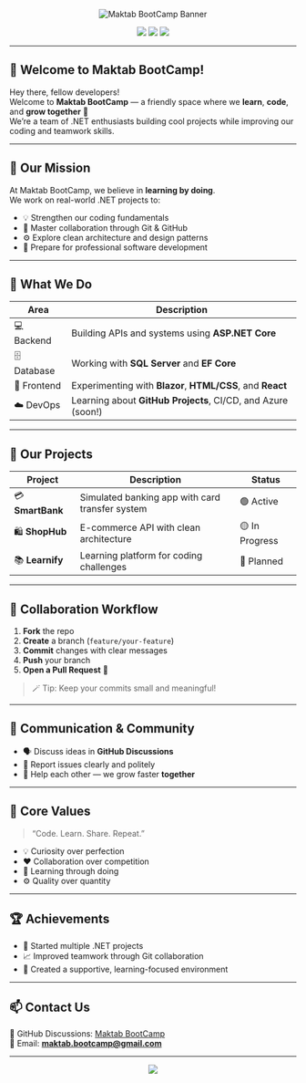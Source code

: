 <!-- Maktab BootCamp README -->

<p align="center">
  <img src="https://capsule-render.vercel.app/api?type=wave&color=0:4F46E5,100:22D3EE&height=180&section=header&text=Maktab%20BootCamp&fontSize=40&fontColor=FFFFFF&animation=fadeIn" alt="Maktab BootCamp Banner"/>
</p>

<p align="center">
  <img src="https://img.shields.io/badge/.NET-5C2D91?style=for-the-badge&logo=dotnet&logoColor=white"/>
  <img src="https://img.shields.io/badge/C%23-239120?style=for-the-badge&logo=csharp&logoColor=white"/>
  <img src="https://img.shields.io/badge/Team%20Work-%F0%9F%91%A4-blueviolet?style=for-the-badge"/>
</p>

---

## 👋 Welcome to Maktab BootCamp!

Hey there, fellow developers!  
Welcome to **Maktab BootCamp** — a friendly space where we **learn**, **code**, and **grow together** 🌱  
We’re a team of .NET enthusiasts building cool projects while improving our coding and teamwork skills.

---

## 🚀 Our Mission

At Maktab BootCamp, we believe in **learning by doing**.  
We work on real-world .NET projects to:
- 💡 Strengthen our coding fundamentals  
- 🤝 Master collaboration through Git & GitHub  
- ⚙️ Explore clean architecture and design patterns  
- 🚀 Prepare for professional software development  

---

## 🧠 What We Do

| Area | Description |
|------|--------------|
| 💻 Backend | Building APIs and systems using **ASP.NET Core** |
| 🗄️ Database | Working with **SQL Server** and **EF Core** |
| 🎨 Frontend | Experimenting with **Blazor**, **HTML/CSS**, and **React** |
| ☁️ DevOps | Learning about **GitHub Projects**, CI/CD, and Azure (soon!) |

---

## 🧩 Our Projects

| Project | Description | Status |
|----------|--------------|--------|
| 💳 **SmartBank** | Simulated banking app with card transfer system | 🟢 Active |
| 🛍️ **ShopHub** | E-commerce API with clean architecture | 🟡 In Progress |
| 📚 **Learnify** | Learning platform for coding challenges | 🔵 Planned |

---

## 🔄 Collaboration Workflow

1. **Fork** the repo  
2. **Create** a branch (`feature/your-feature`)  
3. **Commit** changes with clear messages  
4. **Push** your branch  
5. **Open a Pull Request** 🎉  

> 🪄 Tip: Keep your commits small and meaningful!

---

## 💬 Communication & Community

- 🗣️ Discuss ideas in **GitHub Discussions**  
- 🐛 Report issues clearly and politely  
- 🌈 Help each other — we grow faster **together**

---

## 🧭 Core Values

> “Code. Learn. Share. Repeat.”  

- 💡 Curiosity over perfection  
- ❤️ Collaboration over competition  
- 🧠 Learning through doing  
- ⚙️ Quality over quantity  

---

## 🏆 Achievements

- 🚀 Started multiple .NET projects  
- 📈 Improved teamwork through Git collaboration  
- 💬 Created a supportive, learning-focused environment  

---

## 📫 Contact Us

💬 GitHub Discussions: [Maktab BootCamp](https://github.com/orgs/Maktab-BootCamp/discussions)  
📧 Email: **maktab.bootcamp@gmail.com**

---

<p align="center">
  <img src="https://capsule-render.vercel.app/api?type=wave&color=0:22D3EE,100:4F46E5&height=120&section=footer&text=Let's%20Build%20Together%20💪&fontSize=24&fontColor=FFFFFF&animation=twinkling"/>
</p>
